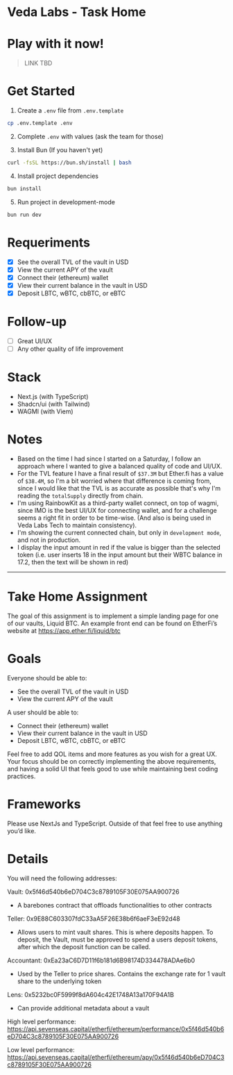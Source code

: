 # Veda Labs - Task Home

# Play with it now!

> LINK TBD

# Get Started


1. Create a `.env` file from `.env.template`
```bash
cp .env.template .env
```

2. Complete `.env` with values (ask the team for those)

3. Install Bun (If you haven't yet)
```bash
curl -fsSL https://bun.sh/install | bash
```

4. Install project dependencies
```bash
bun install
```

5. Run project in development-mode
```bash
bun run dev
```

# Requeriments
- [x] See the overall TVL of the vault in USD
- [x] View the current APY of the vault
- [x] Connect their (ethereum) wallet
- [x] View their current balance in the vault in USD
- [x] Deposit LBTC, wBTC, cbBTC, or eBTC

# Follow-up
- [ ] Great UI/UX
- [ ] Any other quality of life improvement

# Stack
- Next.js (with TypeScript)
- Shadcn/ui (with Tailwind)
- WAGMI (with Viem)

# Notes

- Based on the time I had since I started on a Saturday, I follow an approach where I wanted to give a balanced quality of code and UI/UX.
- For the TVL feature I have a final result of `$37.3M` but Ether.fi has a value of `$38.4M`, so I'm a bit worried where that difference is coming from, since I would like that the TVL is as accurate as possible that's why I'm reading the `totalSupply` directly from chain.
- I'm using RainbowKit as a third-party wallet connect, on top of wagmi, since IMO is the best UI/UX for connecting wallet, and for a challenge seems a right fit in order to be time-wise. (And also is being used in Veda Labs Tech to maintain consistency).
- I'm showing the current connected chain, but only in `development mode`, and not in production.
- I display the input amount in red if the value is bigger than the selected token (i.e. user inserts 18 in the input amount but their WBTC balance in 17.2, then the text will be shown in red)

---

# Take Home Assignment
The goal of this assignment is to implement a simple landing page for one of our vaults, Liquid BTC. An example front end can be found on EtherFi’s website at https://app.ether.fi/liquid/btc

# Goals
Everyone should be able to:
* See the overall TVL of the vault in USD
* View the current APY of the vault

A user should be able to:
* Connect their (ethereum) wallet
* View their current balance in the vault in USD
* Deposit LBTC, wBTC, cbBTC, or eBTC

Feel free to add QOL items and more features as you wish for a great UX. Your focus should be on correctly implementing the above requirements, and having a solid UI that feels good to use while maintaining best coding practices.

# Frameworks
Please use NextJs and TypeScript. Outside of that feel free to use anything you’d like.

# Details
You will need the following addresses:

Vault: 0x5f46d540b6eD704C3c8789105F30E075AA900726
* A barebones contract that offloads functionalities to other contracts

Teller: 0x9E88C603307fdC33aA5F26E38b6f6aeF3eE92d48
* Allows users to mint vault shares. This is where deposits happen. To deposit, the Vault, must be approved to spend a users deposit tokens, after which the deposit function can be called.

Accountant: 0xEa23aC6D7D11f6b181d6B98174D334478ADAe6b0
* Used by the Teller to price shares. Contains the exchange rate for 1 vault share to the underlying token

Lens: 0x5232bc0F5999f8dA604c42E1748A13a170F94A1B
* Can provide additional metadata about a vault

High level performance: https://api.sevenseas.capital/etherfi/ethereum/performance/0x5f46d540b6eD704C3c8789105F30E075AA900726

Low level performance: https://api.sevenseas.capital/etherfi/ethereum/apy/0x5f46d540b6eD704C3c8789105F30E075AA900726
